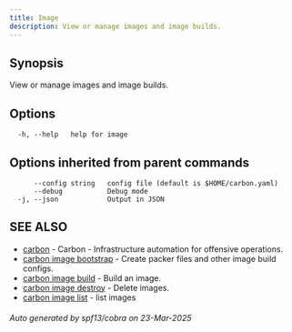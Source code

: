 ```yaml
---
title: Image
description: View or manage images and image builds.
---
```


## Synopsis

View or manage images and image builds.

## Options

```
  -h, --help   help for image
```

## Options inherited from parent commands

```
      --config string   config file (default is $HOME/carbon.yaml)
      --debug           Debug mode
  -j, --json            Output in JSON
```

## SEE ALSO

* [carbon](_index.md)	 - Carbon - Infrastructure automation for offensive operations.
* [carbon image bootstrap](carbon_image_bootstrap.md)	 - Create packer files and other image build configs.
* [carbon image build](carbon_image_build.md)	 - Build an image.
* [carbon image destroy](carbon_image_destroy.md)	 - Delete images.
* [carbon image list](carbon_image_list.md)	 - list images

###### Auto generated by spf13/cobra on 23-Mar-2025
